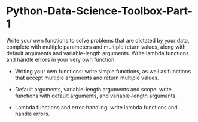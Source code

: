 # Python-Data-Science-Toolbox-Part-1

Write your own functions to solve problems that are dictated by your data, complete with multiple parameters and multiple return values, along with default arguments and variable-length arguments. Write lambda functions and handle errors in your very own function. 

- Writing your own functions: write simple functions, as well as functions that accept multiple arguments and return multiple values. 

- Default arguments, variable-length arguments and scope: write functions with default arguments, and variable-length arguments. 

- Lambda functions and error-handling: write lambda functions and handle errors. 

